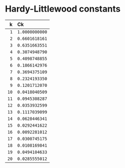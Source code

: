 # Hardy-Littlewood constants
|k|Ck|
|---:|:---|
|`1`|`1.0000000000`|
|`2`|`0.6601618161`|
|`3`|`0.6351663551`|
|`4`|`0.3074948790`|
|`5`|`0.4098748855`|
|`6`|`0.1866142976`|
|`7`|`0.3694375109`|
|`8`|`0.2324193350`|
|`9`|`0.1201712070`|
|`10`|`0.0418040509`|
|`11`|`0.0945308287`|
|`12`|`0.0353932599`|
|`13`|`0.1117039099`|
|`14`|`0.0628446341`|
|`15`|`0.0292441622`|
|`16`|`0.0092281012`|
|`17`|`0.0300745175`|
|`18`|`0.0108169841`|
|`19`|`0.0494104633`|
|`20`|`0.0285555012`|
